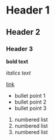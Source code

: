 # Header 1
## Header 2
### Header 3

**bold text**

_italics text_

[link](https://www.twitter.com)

- bullet point 1
- bullet point 2
- bullet point 3

1. numbered list
2. numbered list
3. numbered list
